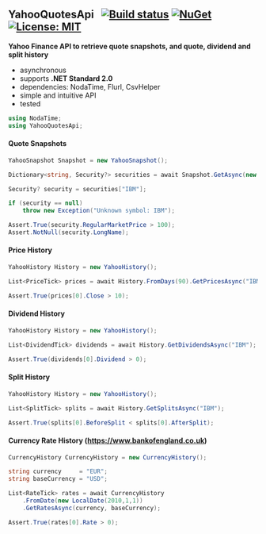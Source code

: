 ## YahooQuotesApi&nbsp;&nbsp; [![Build status](https://ci.appveyor.com/api/projects/status/qx83p28cdqvcpbhm?svg=true)](https://ci.appveyor.com/project/dshe/yahooquotesapi) [![NuGet](https://img.shields.io/nuget/vpre/YahooQuotesApi.svg)](https://www.nuget.org/packages/YahooQuotesApi/) [![License: MIT](https://img.shields.io/badge/License-MIT-yellow.svg)](https://opensource.org/licenses/MIT)

**Yahoo Finance API to retrieve quote snapshots, and quote, dividend and split history**
- asynchronous
- supports **.NET Standard 2.0**
- dependencies: NodaTime, Flurl, CsvHelper
- simple and intuitive API
- tested
```csharp
using NodaTime;
using YahooQuotesApi;
```
#### Quote Snapshots
```csharp
YahooSnapshot Snapshot = new YahooSnapshot();

Dictionary<string, Security?> securities = await Snapshot.GetAsync(new List<string>() { "C", "IBM" });

Security? security = securities["IBM"];

if (security == null)
    throw new Exception("Unknown symbol: IBM");

Assert.True(security.RegularMarketPrice > 100);
Assert.NotNull(security.LongName);
```
#### Price History
```csharp
YahooHistory History = new YahooHistory();

List<PriceTick> prices = await History.FromDays(90).GetPricesAsync("IBM");

Assert.True(prices[0].Close > 10);
```
#### Dividend History
```csharp
YahooHistory History = new YahooHistory();

List<DividendTick> dividends = await History.GetDividendsAsync("IBM");

Assert.True(dividends[0].Dividend > 0);
```
#### Split History
```csharp
YahooHistory History = new YahooHistory();

List<SplitTick> splits = await History.GetSplitsAsync("IBM");

Assert.True(splits[0].BeforeSplit < splits[0].AfterSplit);
```
#### Currency Rate History (https://www.bankofengland.co.uk)
```csharp
CurrencyHistory CurrencyHistory = new CurrencyHistory();

string currency     = "EUR";
string baseCurrency = "USD";

List<RateTick> rates = await CurrencyHistory
    .FromDate(new LocalDate(2010,1,1))
    .GetRatesAsync(currency, baseCurrency);

Assert.True(rates[0].Rate > 0);
```
